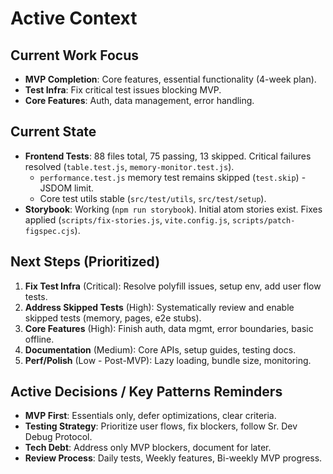 # Active Context

## Current Work Focus
- **MVP Completion**: Core features, essential functionality (4-week plan).
- **Test Infra**: Fix critical test issues blocking MVP.
- **Core Features**: Auth, data management, error handling.

## Current State
- **Frontend Tests**: 88 files total, 75 passing, 13 skipped. Critical failures resolved (`table.test.js`, `memory-monitor.test.js`).
  - `performance.test.js` memory test remains skipped (`test.skip`) - JSDOM limit.
  - Core test utils stable (`src/test/utils`, `src/test/setup`).
- **Storybook**: Working (`npm run storybook`). Initial atom stories exist. Fixes applied (`scripts/fix-stories.js`, `vite.config.js`, `scripts/patch-figspec.cjs`).

## Next Steps (Prioritized)
1. **Fix Test Infra** (Critical): Resolve polyfill issues, setup env, add user flow tests.
1. **Address Skipped Tests** (High): Systematically review and enable skipped tests (memory, pages, e2e stubs).
2. **Core Features** (High): Finish auth, data mgmt, error boundaries, basic offline.
3. **Documentation** (Medium): Core APIs, setup guides, testing docs.
4. **Perf/Polish** (Low - Post-MVP): Lazy loading, bundle size, monitoring.

## Active Decisions / Key Patterns Reminders
- **MVP First**: Essentials only, defer optimizations, clear criteria.
- **Testing Strategy**: Prioritize user flows, fix blockers, follow Sr. Dev Debug Protocol.
- **Tech Debt**: Address only MVP blockers, document for later.
- **Review Process**: Daily tests, Weekly features, Bi-weekly MVP progress.